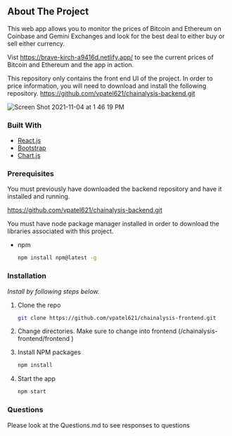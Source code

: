 ## About The Project

This web app allows you to monitor the prices of Bitcoin and Ethereum on Coinbase and Gemini Exchanges and look for the best deal to either buy or sell either currency.

Vist https://brave-kirch-a9416d.netlify.app/ to see the current prices of Bitcoin and Ethereum and the app in action.

This repository only contains the front end UI of the project. In order to price information, you will need to download and install the following repository.
https://github.com/vpatel621/chainalysis-backend.git

![Screen Shot 2021-11-04 at 1 46 19 PM](https://user-images.githubusercontent.com/75807168/140392142-aba34bf4-5f56-451d-b1cd-07e0f08240c3.png)

### Built With

- [React.js](https://reactjs.org/)
- [Bootstrap](https://getbootstrap.com)
- [Chart.js](https://www.chartjs.org/)

### Prerequisites

You must previously have downloaded the backend repository and have it installed and running.

https://github.com/vpatel621/chainalysis-backend.git

You must have node package manager installed in order to download the libraries associated with this project.

- npm
  ```sh
  npm install npm@latest -g
  ```

### Installation

_Install by following steps below._

1. Clone the repo

   ```sh
   git clone https://github.com/vpatel621/chainalysis-frontend.git
   ```

2. Change directories. Make sure to change into frontend
   (/chainalysis-frontend/frontend )

3. Install NPM packages
   ```sh
   npm install
   ```
4. Start the app
   ```sh
   npm start
   ```

### Questions

Please look at the Questions.md to see responses to questions
